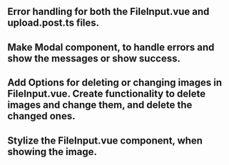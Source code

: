 ## Error handling for both the FileInput.vue and upload.post.ts files.

## Make Modal component, to handle errors and show the messages or show success.

## Add Options for deleting or changing images in FileInput.vue. Create functionality to delete images and change them, and delete the changed ones.

## Stylize the FileInput.vue component, when showing the image.
